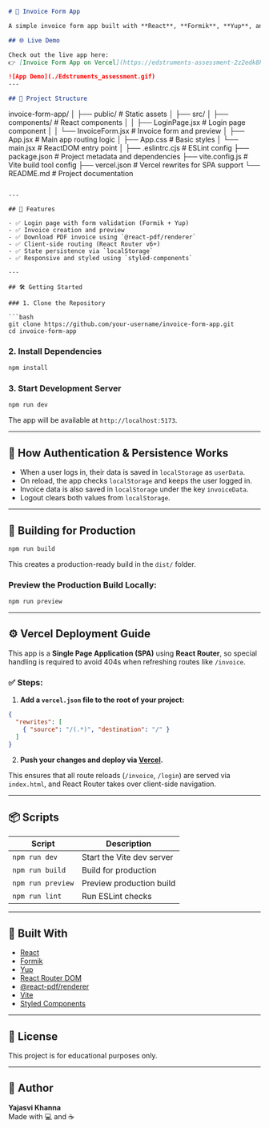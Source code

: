 
```markdown
# 🧾 Invoice Form App

A simple invoice form app built with **React**, **Formik**, **Yup**, and **React Router**, designed for creating and previewing invoices in PDF format. This project supports user authentication (via localStorage) and persistent data storage across sessions.

## 🌐 Live Demo

Check out the live app here:  
👉 [Invoice Form App on Vercel](https://edstruments-assessment-2z2edk8ht-yajasvi-khannas-projects.vercel.app)

![App Demo](./Edstruments_assessment.gif)
---

## 📁 Project Structure

```
invoice-form-app/
│
├── public/               # Static assets
│
├── src/
│   ├── components/       # React components
│   │   ├── LoginPage.jsx     # Login page component
│   │   └── InvoiceForm.jsx   # Invoice form and preview
│   ├── App.jsx           # Main app routing logic
│   ├── App.css           # Basic styles
│   └── main.jsx          # ReactDOM entry point
│
├── .eslintrc.cjs         # ESLint config
├── package.json          # Project metadata and dependencies
├── vite.config.js        # Vite build tool config
├── vercel.json           # Vercel rewrites for SPA support
└── README.md             # Project documentation
```

---

## 🚀 Features

- ✅ Login page with form validation (Formik + Yup)
- ✅ Invoice creation and preview
- ✅ Download PDF invoice using `@react-pdf/renderer`
- ✅ Client-side routing (React Router v6+)
- ✅ State persistence via `localStorage`
- ✅ Responsive and styled using `styled-components`

---

## 🛠️ Getting Started

### 1. Clone the Repository

```bash
git clone https://github.com/your-username/invoice-form-app.git
cd invoice-form-app
```

### 2. Install Dependencies

```bash
npm install
```

### 3. Start Development Server

```bash
npm run dev
```

The app will be available at `http://localhost:5173`.

---

## 🧠 How Authentication & Persistence Works

- When a user logs in, their data is saved in `localStorage` as `userData`.
- On reload, the app checks `localStorage` and keeps the user logged in.
- Invoice data is also saved in `localStorage` under the key `invoiceData`.
- Logout clears both values from `localStorage`.

---

## 🧾 Building for Production

```bash
npm run build
```

This creates a production-ready build in the `dist/` folder.

### Preview the Production Build Locally:

```bash
npm run preview
```

---

## ⚙️ Vercel Deployment Guide

This app is a **Single Page Application (SPA)** using **React Router**, so special handling is required to avoid 404s when refreshing routes like `/invoice`.

### ✅ Steps:

1. **Add a `vercel.json` file to the root of your project:**

```json
{
  "rewrites": [
    { "source": "/(.*)", "destination": "/" }
  ]
}
```

2. **Push your changes and deploy via [Vercel](https://vercel.com/).**

This ensures that all route reloads (`/invoice`, `/login`) are served via `index.html`, and React Router takes over client-side navigation.

---

## 📦 Scripts

| Script         | Description                      |
|----------------|----------------------------------|
| `npm run dev`  | Start the Vite dev server        |
| `npm run build`| Build for production             |
| `npm run preview` | Preview production build     |
| `npm run lint` | Run ESLint checks                |

---

## 🧰 Built With

- [React](https://react.dev/)
- [Formik](https://formik.org/)
- [Yup](https://github.com/jquense/yup)
- [React Router DOM](https://reactrouter.com/)
- [@react-pdf/renderer](https://react-pdf.org/)
- [Vite](https://vitejs.dev/)
- [Styled Components](https://styled-components.com/)

---

## 📄 License

This project is for educational purposes only.

---

## 👤 Author

**Yajasvi Khanna**  
Made with 💻 and ☕
